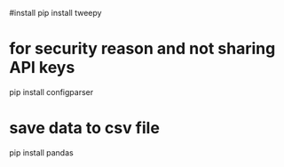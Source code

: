 #install
pip install tweepy

# for security reason and not sharing API keys

pip install configparser

# save data to csv file

pip install pandas

